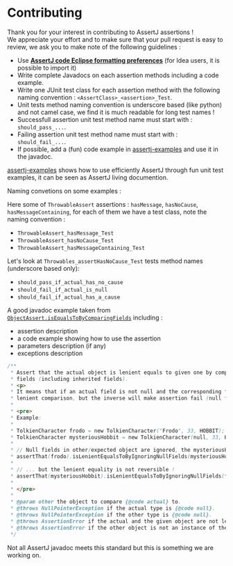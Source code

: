 Contributing
============

Thank you for your interest in contributing to AssertJ assertions !  
We appreciate your effort and to make sure that your pull request is easy to review, we ask you to make note of the following guidelines :

* Use **[AssertJ code Eclipse formatting preferences](src/ide-support/assertj-eclipse-formatter.xml)** (for Idea users, it is possible to import it)
* Write complete Javadocs on each assertion methods including a code example.
* Write one JUnit test class for each assertion method with the following naming convention : `<AssertClass>_<assertion>_Test`. 
* Unit tests method naming convention is underscore based (like python) and not camel case, we find it is much readable for long test names !
* Successfull assertion unit test method name must start with : `should_pass_...`.
* Failing assertion unit test method name must start with : `should_fail_...`.
* If possible, add a (fun) code example in [assertj-examples](https://github.com/joel-costigliola/assertj-examples) and use it in the javadoc. 

[assertj-examples](https://github.com/joel-costigliola/assertj-examples) shows how to use efficiently AssertJ through fun unit test examples, it can be seen as AssertJ living documention.

Naming convetions on some examples : 

Here some of `ThrowableAssert` assertions : `hasMessage`, `hasNoCause`, `hasMessageContaining`, for each of them we have a test class, note the naming convention : 
* `ThrowableAssert_hasMessage_Test`
* `ThrowableAssert_hasNoCause_Test`
* `ThrowableAssert_hasMessageContaining_Test`

Let's look at `Throwables_assertHasNoCause_Test` tests method names (underscore based only):
* `should_pass_if_actual_has_no_cause`
* `should_fail_if_actual_is_null`
* `should_fail_if_actual_has_a_cause`

A good javadoc example taken from [`ObjectAssert.isEqualsToByComparingFields`](src/main/java/org/assertj/core/assertions/api/ObjectAssert.java) including :
* assertion description
* a code example showing how to use the assertion
* parameters description (if any)
* exceptions description

```java
/**
 * Assert that the actual object is lenient equals to given one by comparing only actual and <b>not null</b> other
 * fields (including inherited fields).
 * <p>
 * It means that if an actual field is not null and the corresponding field in other is null, field will be ignored by
 * lenient comparison, but the inverse will make assertion fail (null field in actual, not null in other).
 * 
 * <pre>
 * Example: 
 * 
 * TolkienCharacter frodo = new TolkienCharacter("Frodo", 33, HOBBIT); 
 * TolkienCharacter mysteriousHobbit = new TolkienCharacter(null, 33, HOBBIT); 
 * 
 * // Null fields in other/expected object are ignored, the mysteriousHobbit has null name thus name is ignored
 * assertThat(frodo).isLenientEqualsToByIgnoringNullFields(mysteriousHobbit); //=> OK
 * 
 * // ... but the lenient equality is not reversible !
 * assertThat(mysteriousHobbit).isLenientEqualsToByIgnoringNullFields(frodo); //=> FAIL
 * 
 * </pre>
 * 
 * @param other the object to compare {@code actual} to.
 * @throws NullPointerException if the actual type is {@code null}.
 * @throws NullPointerException if the other type is {@code null}.
 * @throws AssertionError if the actual and the given object are not lenient equals.
 * @throws AssertionError if the other object is not an instance of the actual type.
 */
```

Not all AssertJ javadoc meets this standard but this is something we are working on.
